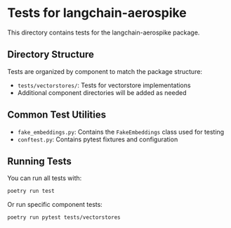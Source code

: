 # Tests for langchain-aerospike

This directory contains tests for the langchain-aerospike package.

## Directory Structure

Tests are organized by component to match the package structure:

- `tests/vectorstores/`: Tests for vectorstore implementations
- Additional component directories will be added as needed

## Common Test Utilities

- `fake_embeddings.py`: Contains the `FakeEmbeddings` class used for testing
- `conftest.py`: Contains pytest fixtures and configuration

## Running Tests

You can run all tests with:

```bash
poetry run test
```

Or run specific component tests:

```bash
poetry run pytest tests/vectorstores
``` 